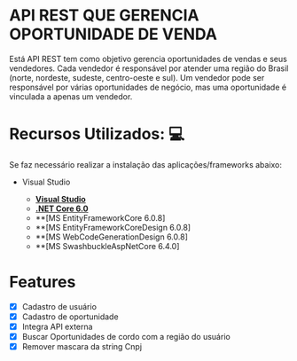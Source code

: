 # API REST  QUE GERENCIA OPORTUNIDADE DE VENDA

Está API REST tem como objetivo gerencia oportunidades de vendas e seus vendedores. Cada vendedor é responsável por atender uma região do Brasil (norte, nordeste, sudeste, centro-oeste e sul). Um vendedor pode ser responsável por várias oportunidades de negócio, mas uma oportunidade é vinculada a apenas um vendedor.

# Recursos Utilizados: :computer:

Se faz necessário realizar a instalação das aplicações/frameworks abaixo:

* Visual Studio

    - **[Visual Studio](https://visualstudio.microsoft.com/downloads/?WT.mc_id=javascript-0000-gllemos)**
    - **[.NET Core 6.0](https://dotnet.microsoft.com/download?WT.mc_id=javascript-0000-gllemos)**
    - **[MS EntityFrameworkCore 6.0.8]
    - **[MS EntityFrameworkCoreDesign 6.0.8]
    - **[MS WebCodeGenerationDesign 6.0.8]
    - **[MS SwashbuckleAspNetCore 6.4.0]

    
 # Features

- [x] Cadastro de usuário
- [x] Cadastro de oportunidade
- [x] Integra API externa
- [x] Buscar Oportunidades de cordo com a região do usuário
- [x] Remover mascara da string Cnpj
